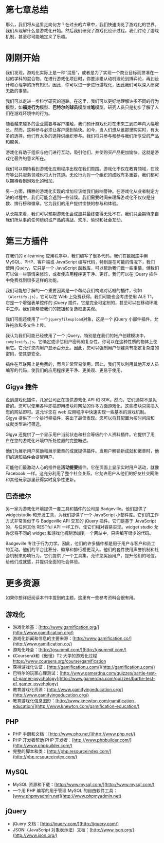 # 第七章总结

那么，我们将从这里走向何方？在过去的六章中，我们快速浏览了游戏化的世界。我们从理解什么是游戏化开始。然后我们研究了游戏化设计过程。我们讨论了游戏机制，甚至尽可能地定义了乐趣。

# 刚刚开始

我们发现，游戏化实际上是一种“混搭”，或者是为了实现一个商业目标而拼凑在一起的学科的混合物。在进行游戏化项目时，你要涉猎从动机理论到博弈论，再到设计和心理学的所有知识。因此，你可以进一步进行游戏化，因此我们可以深入研究无数的事情。

我们可以走进一步科学研究的道路。在这里，我们可以更好地理解许多不同的行为模型，如**福克行为**模型、**巴特尔的球员**模型或**笔**模型。研究人员只是初步了解了人们在游戏环境中的行为。

随着越来越多的企业需要与客户接触，我们预计游戏化将在未来三到四年内大幅增长。然而，这种参与必须让客户感到愉快。如今，当人们想从谁那里购买时，有太多的选择。他们有太多的选择供组织参与。我们将只参与和参与我们所享受的产品和服务。

游戏化有助于组织与他们进行互动，吸引他们，并使购买产品更加愉快。这就是游戏化最终的意义所在。

我们可以期待看到游戏化应用程序出现在我们周围。游戏化不仅在教育领域，在政府等公共服务领域也将大行其道。无论行为对一个组织的成败有多重要，我们都可以期待看到游戏化的增加。

另一方面，糟糕的游戏化实现的增加应该给我们敲响警钟。在游戏化从业者制定方法的过程中，我们可能会遇到一些错误。我们需要时间来理解游戏化不仅仅是分数、排行榜和徽章。它为我们的用户提供愉快的参与和体验。

从长期来看，我们可以预期游戏化会成熟并最终变得无处不在。我们只会期待来自我们所从事的任何组织或产品的挑战、欢乐、愉悦和社会互动。

# 第三方插件

在我们的 e-learning 应用程序中，我们编写了很多代码。我们在数据库中用 MySQL、PHP、客户端或 JavaScript 编写代码，特别是在可能的情况下，我们使用 jQuery，它只是一个 JavaScript 函数库，可以帮助我们做一些事情，但我们可以做一些事情来修饰，或者使应用程序更干净、更好。我们可以在 jQuery 插件中免费找到很多这样的功能。

我们可能想了解的一个重要因素是一个帮助我们构建对话框的插件，例如（`Alertify.js`），它可以在 Web 上免费获得。我们可能也会考虑使用 ALE T1，它是一个增强表单控件的 jQuery 插件。它是完全可定制的，甚至可以在移动环境中工作。我们能够使我们的按钮和复选框更美观。

我们可能还使用了一个`jqueryfileupload`对象，这是一个 jQuery 小部件插件，允许拖放和多文件上传。

我认为我们可能已经使用了一个 jQuery，特别是在我们的帐户创建模块中，`complexify.js`，它确定或评估用户密码的复杂性。你可以在这种性质的物体上使用它。它允许您向用户显示百分比。因此，您可以强制用户创建具有指定复杂度的密码，使其更安全。

插件在互联网上是免费的，而且非常容易使用。因此，我们可以利用其他开发人员编写的代码，使我们的应用程序更干净、更美观、更易于使用。

## Gigya 插件

说到游戏化插件，几家公司正在提供游戏化 API 和 SDK。然而，它们通常不是免费的。您可以使用各种即插即用模块将网站的许多方面游戏化，这些模块只需插入您的网站即可。这允许您在 web 应用程序中快速实现一些基本的游戏机制。Gigya 提供了一个排行榜插件，突出了最佳表现。您可以将其配置为按时间段和成就类型进行筛选。

Gigya 还提供了一个显示用户当前状态和社会等级的个人资料插件。它提供了用户在您的游戏化环境中所处位置的完整概述。

他们为展示用户奖励和展示徽章的成就提供插件。当用户解锁新成就和徽章时，他们的通知插件会提醒用户。

可能他们最激动人心的插件是**活动提要**插件。它在页面上显示实时用户活动，就像 Facebook 一样。这充分利用了整个社会关系。它允许用户从他们的好友社交网络和其他玩家那里获得实时竞争性更新。

## 巴奇维尔

另一家为游戏化环境提供一套工具和插件的公司是 Badgeville。他们提供了 widgetstudio 和开发工具，为我们提供了一个 JavaScript 小部件库。它们的工作方式非常类似于与 Badgeville API 交互的 jQuery 插件。它们是基于 JavaScript 的，与任何其他 RESTful API 一样工作，使它们相对容易实现。widget studio 允许您将不同的 widget 和游戏化机制添加到一个网站中，只需编写很少的代码。

Badgeville 专注于行为力学。因此，他们的许多插件都是用于用户与客户和员工的互动。他们的平台比积分、徽章和排行榜更深入。他们的套件使用声誉机制和社会机制来影响行为。它们提供了一个工具集，允许您奖励用户，提升他们的地位，给他们成就感，并提供全面的社会体验。

# 更多资源

如果你想详细阅读本书中提到的主题，这里有一些参考资料会很有用。

## 游戏化

*   游戏化维基：[http://www.gamification.org/](http://www.gamification.org/)
*   游戏化新闻和信息的主要来源：[http://www.gamification.co/](http://www.gamification.co/)
*   游戏化峰会：[http://gsummit.com/](http://gsummit.com/)
*   《Coursera》和《傲慢》T2 大学的游戏化过程 https://www.coursera.org/course/gamification
*   获得游戏化认证：[http://gamificationu.com/](http://gamificationu.com/)
*   巴特尔的玩家心理测试：[http://www.gamerdna.com/quizzes/bartle-test-of-gamer-psychology](http://www.gamerdna.com/quizzes/bartle-test-of-gamer-psychology)
*   教育游戏化资源：[http://www.gamifyingeducation.org/](http://www.gamifyingeducation.org/)
*   教育游戏化信息图形：[http://www.knewton.com/gamification-education/](http://www.knewton.com/gamification-education/)

## PHP

*   PHP 手册和文档：[http://www.php.net/](http://www.php.net/)
*   PHP 开发者帮助 PHP 开发者：[http://www.phpbuilder.com/](http://www.phpbuilder.com/)
*   完整的脚本和类：[http://php.resourceindex.com/](http://php.resourceindex.com/)

## MySQL

*   MySQL 资源和下载：[http://www.mysql.com/](http://www.mysql.com/)
*   一个用 PHP 编写的用于管理 MySQL 的自由软件工具：[www.phpmyadmin.net](http://www.phpmyadmin.net)

## jQuery

*   jQuery 文档：[http://jquery.com/](http://jquery.com/)
*   JSON（JavaScript 对象表示法）文档：[http://www.json.org/](http://www.json.org/)